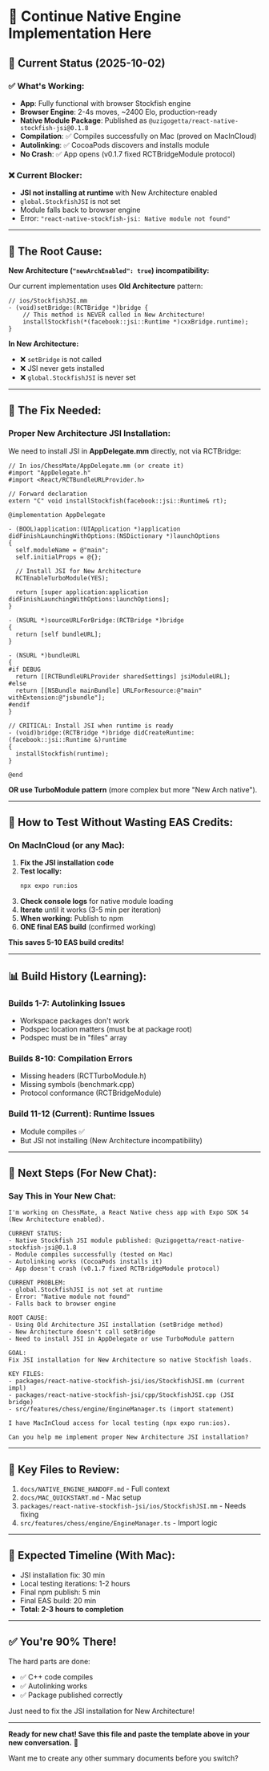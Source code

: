 # 🔄 Continue Native Engine Implementation Here

## 📅 **Current Status (2025-10-02)**

### ✅ **What's Working:**
- **App**: Fully functional with browser Stockfish engine
- **Browser Engine**: 2-4s moves, ~2400 Elo, production-ready
- **Native Module Package**: Published as `@uzigogetta/react-native-stockfish-jsi@0.1.8`
- **Compilation**: ✅ Compiles successfully on Mac (proved on MacInCloud)
- **Autolinking**: ✅ CocoaPods discovers and installs module
- **No Crash**: ✅ App opens (v0.1.7 fixed RCTBridgeModule protocol)

### ❌ **Current Blocker:**
- **JSI not installing at runtime** with New Architecture enabled
- `global.StockfishJSI` is not set
- Module falls back to browser engine
- Error: `"react-native-stockfish-jsi: Native module not found"`

---

## 🎯 **The Root Cause:**

**New Architecture (`"newArchEnabled": true`) incompatibility:**

Our current implementation uses **Old Architecture** pattern:
```objc
// ios/StockfishJSI.mm
- (void)setBridge:(RCTBridge *)bridge {
    // This method is NEVER called in New Architecture!
    installStockfish(*(facebook::jsi::Runtime *)cxxBridge.runtime);
}
```

**In New Architecture:**
- ❌ `setBridge` is not called
- ❌ JSI never gets installed
- ❌ `global.StockfishJSI` is never set

---

## 🔧 **The Fix Needed:**

### **Proper New Architecture JSI Installation:**

We need to install JSI in **AppDelegate.mm** directly, not via RCTBridge:

```objc
// In ios/ChessMate/AppDelegate.mm (or create it)
#import "AppDelegate.h"
#import <React/RCTBundleURLProvider.h>

// Forward declaration
extern "C" void installStockfish(facebook::jsi::Runtime& rt);

@implementation AppDelegate

- (BOOL)application:(UIApplication *)application didFinishLaunchingWithOptions:(NSDictionary *)launchOptions
{
  self.moduleName = @"main";
  self.initialProps = @{};
  
  // Install JSI for New Architecture
  RCTEnableTurboModule(YES);
  
  return [super application:application didFinishLaunchingWithOptions:launchOptions];
}

- (NSURL *)sourceURLForBridge:(RCTBridge *)bridge
{
  return [self bundleURL];
}

- (NSURL *)bundleURL
{
#if DEBUG
  return [[RCTBundleURLProvider sharedSettings] jsiModuleURL];
#else
  return [[NSBundle mainBundle] URLForResource:@"main" withExtension:@"jsbundle"];
#endif
}

// CRITICAL: Install JSI when runtime is ready
- (void)bridge:(RCTBridge *)bridge didCreateRuntime:(facebook::jsi::Runtime &)runtime
{
  installStockfish(runtime);
}

@end
```

**OR use TurboModule pattern** (more complex but more "New Arch native").

---

## 🧪 **How to Test Without Wasting EAS Credits:**

### **On MacInCloud (or any Mac):**

1. **Fix the JSI installation code**
2. **Test locally:**
   ```bash
   npx expo run:ios
   ```
3. **Check console logs** for native module loading
4. **Iterate** until it works (3-5 min per iteration)
5. **When working:** Publish to npm
6. **ONE final EAS build** (confirmed working)

**This saves 5-10 EAS build credits!**

---

## 📊 **Build History (Learning):**

### **Builds 1-7: Autolinking Issues**
- Workspace packages don't work
- Podspec location matters (must be at package root)
- Podspec must be in "files" array

### **Builds 8-10: Compilation Errors**
- Missing headers (RCTTurboModule.h)
- Missing symbols (benchmark.cpp)
- Protocol conformance (RCTBridgeModule)

### **Build 11-12 (Current): Runtime Issues**
- Module compiles ✅
- But JSI not installing (New Architecture incompatibility)

---

## 🎯 **Next Steps (For New Chat):**

### **Say This in Your New Chat:**

```
I'm working on ChessMate, a React Native chess app with Expo SDK 54 (New Architecture enabled).

CURRENT STATUS:
- Native Stockfish JSI module published: @uzigogetta/react-native-stockfish-jsi@0.1.8
- Module compiles successfully (tested on Mac)
- Autolinking works (CocoaPods installs it)
- App doesn't crash (v0.1.7 fixed RCTBridgeModule protocol)

CURRENT PROBLEM:
- global.StockfishJSI is not set at runtime
- Error: "Native module not found"
- Falls back to browser engine

ROOT CAUSE:
- Using Old Architecture JSI installation (setBridge method)
- New Architecture doesn't call setBridge
- Need to install JSI in AppDelegate or use TurboModule pattern

GOAL:
Fix JSI installation for New Architecture so native Stockfish loads.

KEY FILES:
- packages/react-native-stockfish-jsi/ios/StockfishJSI.mm (current impl)
- packages/react-native-stockfish-jsi/cpp/StockfishJSI.cpp (JSI bridge)
- src/features/chess/engine/EngineManager.ts (import statement)

I have MacInCloud access for local testing (npx expo run:ios).

Can you help me implement proper New Architecture JSI installation?
```

---

## 📁 **Key Files to Review:**

1. `docs/NATIVE_ENGINE_HANDOFF.md` - Full context
2. `docs/MAC_QUICKSTART.md` - Mac setup
3. `packages/react-native-stockfish-jsi/ios/StockfishJSI.mm` - Needs fixing
4. `src/features/chess/engine/EngineManager.ts` - Import logic

---

## 🎯 **Expected Timeline (With Mac):**

- JSI installation fix: 30 min
- Local testing iterations: 1-2 hours
- Final npm publish: 5 min
- Final EAS build: 20 min
- **Total: 2-3 hours to completion**

---

## ✅ **You're 90% There!**

The hard parts are done:
- ✅ C++ code compiles
- ✅ Autolinking works
- ✅ Package published correctly

Just need to fix the JSI installation for New Architecture!

---

**Ready for new chat! Save this file and paste the template above in your new conversation.** 🚀

Want me to create any other summary documents before you switch?


